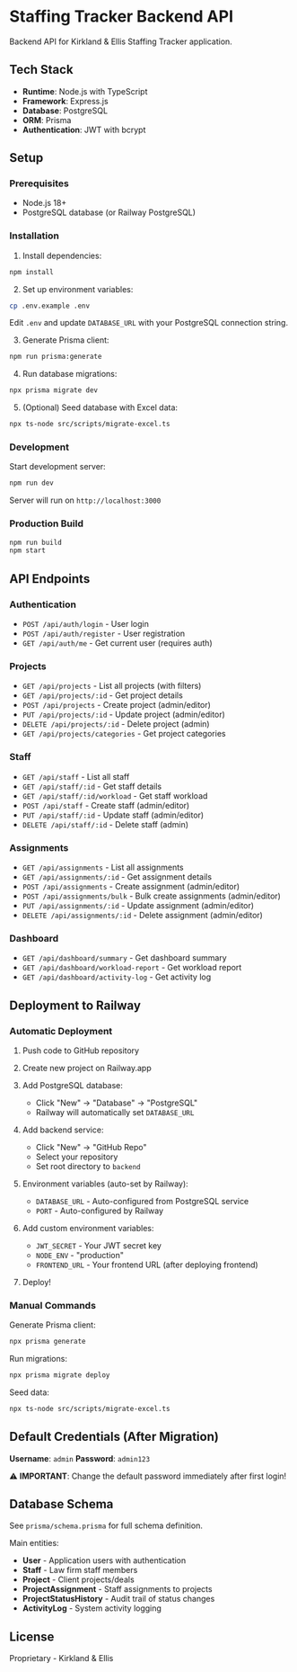 # Staffing Tracker Backend API

Backend API for Kirkland & Ellis Staffing Tracker application.

## Tech Stack

- **Runtime**: Node.js with TypeScript
- **Framework**: Express.js
- **Database**: PostgreSQL
- **ORM**: Prisma
- **Authentication**: JWT with bcrypt

## Setup

### Prerequisites

- Node.js 18+
- PostgreSQL database (or Railway PostgreSQL)

### Installation

1. Install dependencies:
```bash
npm install
```

2. Set up environment variables:
```bash
cp .env.example .env
```

Edit `.env` and update `DATABASE_URL` with your PostgreSQL connection string.

3. Generate Prisma client:
```bash
npm run prisma:generate
```

4. Run database migrations:
```bash
npx prisma migrate dev
```

5. (Optional) Seed database with Excel data:
```bash
npx ts-node src/scripts/migrate-excel.ts
```

### Development

Start development server:
```bash
npm run dev
```

Server will run on `http://localhost:3000`

### Production Build

```bash
npm run build
npm start
```

## API Endpoints

### Authentication
- `POST /api/auth/login` - User login
- `POST /api/auth/register` - User registration
- `GET /api/auth/me` - Get current user (requires auth)

### Projects
- `GET /api/projects` - List all projects (with filters)
- `GET /api/projects/:id` - Get project details
- `POST /api/projects` - Create project (admin/editor)
- `PUT /api/projects/:id` - Update project (admin/editor)
- `DELETE /api/projects/:id` - Delete project (admin)
- `GET /api/projects/categories` - Get project categories

### Staff
- `GET /api/staff` - List all staff
- `GET /api/staff/:id` - Get staff details
- `GET /api/staff/:id/workload` - Get staff workload
- `POST /api/staff` - Create staff (admin/editor)
- `PUT /api/staff/:id` - Update staff (admin/editor)
- `DELETE /api/staff/:id` - Delete staff (admin)

### Assignments
- `GET /api/assignments` - List all assignments
- `GET /api/assignments/:id` - Get assignment details
- `POST /api/assignments` - Create assignment (admin/editor)
- `POST /api/assignments/bulk` - Bulk create assignments (admin/editor)
- `PUT /api/assignments/:id` - Update assignment (admin/editor)
- `DELETE /api/assignments/:id` - Delete assignment (admin/editor)

### Dashboard
- `GET /api/dashboard/summary` - Get dashboard summary
- `GET /api/dashboard/workload-report` - Get workload report
- `GET /api/dashboard/activity-log` - Get activity log

## Deployment to Railway

### Automatic Deployment

1. Push code to GitHub repository

2. Create new project on Railway.app

3. Add PostgreSQL database:
   - Click "New" → "Database" → "PostgreSQL"
   - Railway will automatically set `DATABASE_URL`

4. Add backend service:
   - Click "New" → "GitHub Repo"
   - Select your repository
   - Set root directory to `backend`

5. Environment variables (auto-set by Railway):
   - `DATABASE_URL` - Auto-configured from PostgreSQL service
   - `PORT` - Auto-configured by Railway

6. Add custom environment variables:
   - `JWT_SECRET` - Your JWT secret key
   - `NODE_ENV` - "production"
   - `FRONTEND_URL` - Your frontend URL (after deploying frontend)

7. Deploy!

### Manual Commands

Generate Prisma client:
```bash
npx prisma generate
```

Run migrations:
```bash
npx prisma migrate deploy
```

Seed data:
```bash
npx ts-node src/scripts/migrate-excel.ts
```

## Default Credentials (After Migration)

**Username**: `admin`
**Password**: `admin123`

⚠️ **IMPORTANT**: Change the default password immediately after first login!

## Database Schema

See `prisma/schema.prisma` for full schema definition.

Main entities:
- **User** - Application users with authentication
- **Staff** - Law firm staff members
- **Project** - Client projects/deals
- **ProjectAssignment** - Staff assignments to projects
- **ProjectStatusHistory** - Audit trail of status changes
- **ActivityLog** - System activity logging

## License

Proprietary - Kirkland & Ellis
